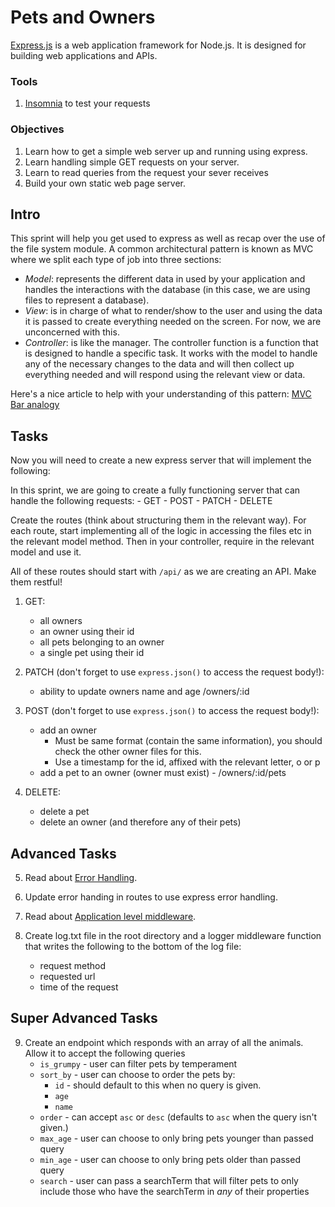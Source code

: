 # Pets and Owners

[Express.js](http://expressjs.com/) is a web application framework for Node.js. It is designed for building web applications and APIs.

### Tools

1. [Insomnia](https://insomnia.rest/download/) to test your requests

### Objectives

1. Learn how to get a simple web server up and running using express.
2. Learn handling simple GET requests on your server.
3. Learn to read queries from the request your sever receives
4. Build your own static web page server.

## Intro

This sprint will help you get used to express as well as recap over the use of the file system module. A common architectural pattern is known as MVC where we split each type of job into three sections:

- _Model_: represents the different data in used by your application and handles the interactions with the database (in this case, we are using files to represent a database).
- _View_: is in charge of what to render/show to the user and using the data it is passed to create everything needed on the screen. For now, we are unconcerned with this.
- _Controller_: is like the manager. The controller function is a function that is designed to handle a specific task. It works with the model to handle any of the necessary changes to the data and will then collect up everything needed and will respond using the relevant view or data.

Here's a nice article to help with your understanding of this pattern:
[MVC Bar analogy](https://medium.freecodecamp.org/model-view-controller-mvc-explained-through-ordering-drinks-at-the-bar-efcba6255053)

## Tasks

Now you will need to create a new express server that will implement the following:

In this sprint, we are going to create a fully functioning server that can handle the following requests: - GET - POST - PATCH - DELETE

Create the routes (think about structuring them in the relevant way). For each route, start implementing all of the logic in accessing the files etc in the relevant model method. Then in your controller, require in the relevant model and use it.

All of these routes should start with `/api/` as we are creating an API. Make them restful!

1. GET:

   - all owners
   - an owner using their id
   - all pets belonging to an owner
   - a single pet using their id

2. PATCH (don't forget to use `express.json()` to access the request body!):

   - ability to update owners name and age /owners/:id

3. POST (don't forget to use `express.json()` to access the request body!):

   - add an owner
     - Must be same format (contain the same information), you should check the other owner files for this.
     - Use a timestamp for the id, affixed with the relevant letter, o or p
   - add a pet to an owner (owner must exist) - /owners/:id/pets

4. DELETE:

   - delete a pet
   - delete an owner (and therefore any of their pets)

## Advanced Tasks

5. Read about [Error Handling](http://expressjs.com/en/guide/error-handling.html).

6. Update error handing in routes to use express error handling.

7. Read about [Application level middleware](http://expressjs.com/en/guide/using-middleware.html#middleware.application).

8. Create log.txt file in the root directory and a logger middleware function that writes the following to the bottom of the log file:

   - request method
   - requested url
   - time of the request

## Super Advanced Tasks

9. Create an endpoint which responds with an array of all the animals. Allow it to accept the following queries
   - `is_grumpy` - user can filter pets by temperament
   - `sort_by` - user can choose to order the pets by:
     - `id` - should default to this when no query is given.
     - `age`
     - `name`
   - `order` - can accept `asc` or `desc` (defaults to `asc` when the query isn't given.)
   - `max_age` - user can choose to only bring pets younger than passed query
   - `min_age` - user can choose to only bring pets older than passed query
   - `search` - user can pass a searchTerm that will filter pets to only include those who have the searchTerm in *any* of their properties
